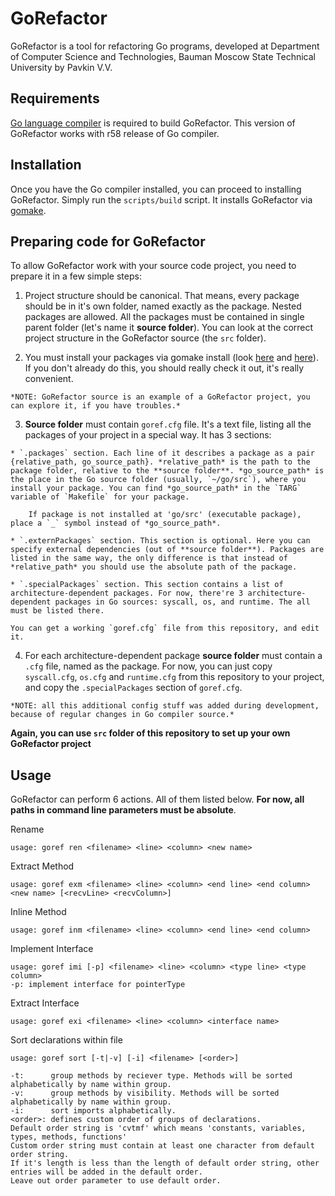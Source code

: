 # GoRefactor

GoRefactor is a tool for refactoring Go programs, developed at Department of Computer Science and Technologies,
Bauman Moscow State Technical University by Pavkin V.V.

## Requirements

[Go language compiler](http://golang.org/doc/install.html) is required to build GoRefactor. This version of GoRefactor works with r58 release of Go compiler.

## Installation

Once you have the Go compiler installed, you can proceed to installing GoRefactor. Simply run the `scripts/build` script. It installs GoRefactor via [gomake](http://golang.org/cmd/gomake/).

## Preparing code for GoRefactor

To allow GoRefactor work with your source code project, you need to prepare it in a few simple steps:

1.    Project structure should be canonical. That means, every package should be in it's own folder, named exactly as the package. Nested packages are allowed. All the packages must be contained in single parent folder (let's name it **source folder**).
You can look at the correct project structure in the GoRefactor source (the `src` folder).

2.   You must install your packages via gomake install (look [here](http://golang.org/cmd/gomake/) and [here](http://golang.org/doc/code.html)). If you don't already do this, you should really check it out, it's really convenient.

    *NOTE: GoRefactor source is an example of a GoRefactor project, you can explore it, if you have troubles.*

3.    **Source folder** must contain `goref.cfg` file. It's a text file, listing all the packages of your project in a special way. It has 3 sections:

    * `.packages` section. Each line of it describes a package as a pair {relative_path, go_source_path}. *relative_path* is the path to the package folder, relative to the **source folder**. *go_source_path* is the place in the Go source folder (usually, `~/go/src`), where you install your package. You can find *go_source_path* in the `TARG` variable of `Makefile` for your package.

        If package is not installed at 'go/src' (executable package), place a `_` symbol instead of *go_source_path*.

    * `.externPackages` section. This section is optional. Here you can specify external dependencies (out of **source folder**). Packages are listed in the same way, the only difference is that instead of *relative_path* you should use the absolute path of the package.

    * `.specialPackages` section. This section contains a list of architecture-dependent packages. For now, there're 3 architecture-dependent packages in Go sources: syscall, os, and runtime. The all must be listed there.

    You can get a working `goref.cfg` file from this repository, and edit it.

4.    For each architecture-dependent package **source folder** must contain a `.cfg` file, named as the package. For now, you can just copy `syscall.cfg`, `os.cfg` and `runtime.cfg` from this repository to your project, and copy the `.specialPackages` section of `goref.cfg`.

    *NOTE: all this additional config stuff was added during development, because of regular changes in Go compiler source.*

**Again, you can use `src` folder of this repository to set up your own GoRefactor project**

## Usage

GoRefactor can perform 6 actions. All of them listed below. **For now, all paths in command line parameters must be absolute**.

Rename

    usage: goref ren <filename> <line> <column> <new name>

Extract Method

    usage: goref exm <filename> <line> <column> <end line> <end column> <new name> [<recvLine> <recvColumn>]

Inline Method

    usage: goref inm <filename> <line> <column> <end line> <end column>

Implement Interface

    usage: goref imi [-p] <filename> <line> <column> <type line> <type column>
    -p: implement interface for pointerType

Extract Interface

    usage: goref exi <filename> <line> <column> <interface name>

Sort declarations within file

    usage: goref sort [-t|-v] [-i] <filename> [<order>]

    -t:      group methods by reciever type. Methods will be sorted alphabetically by name within group.
    -v:      group methods by visibility. Methods will be sorted alphabetically by name within group.
    -i:      sort imports alphabetically.
    <order>: defines custom order of groups of declarations.
    Default order string is 'cvtmf' which means 'constants, variables, types, methods, functions'
    Custom order string must contain at least one character from default order string.
    If it's length is less than the length of default order string, other entries will be added in the default order.
    Leave out order parameter to use default order.